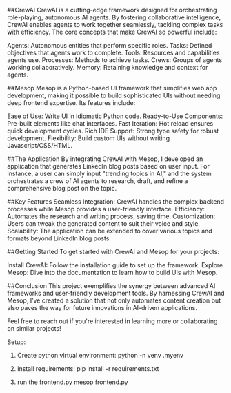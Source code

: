 ##CrewAI
CrewAI is a cutting-edge framework designed for orchestrating role-playing, autonomous AI agents. By fostering collaborative intelligence, CrewAI enables agents to work together seamlessly, tackling complex tasks with efficiency. The core concepts that make CrewAI so powerful include:

Agents: Autonomous entities that perform specific roles.
Tasks: Defined objectives that agents work to complete.
Tools: Resources and capabilities agents use.
Processes: Methods to achieve tasks.
Crews: Groups of agents working collaboratively.
Memory: Retaining knowledge and context for agents.

##Mesop
Mesop is a Python-based UI framework that simplifies web app development, making it possible to build sophisticated UIs without needing deep frontend expertise. Its features include:

Ease of Use: Write UI in idiomatic Python code.
Ready-to-Use Components: Pre-built elements like chat interfaces.
Fast Iteration: Hot reload ensures quick development cycles.
Rich IDE Support: Strong type safety for robust development.
Flexibility: Build custom UIs without writing Javascript/CSS/HTML.

##The Application
By integrating CrewAI with Mesop, I developed an application that generates LinkedIn blog posts based on user input. For instance, a user can simply input "trending topics in AI," and the system orchestrates a crew of AI agents to research, draft, and refine a comprehensive blog post on the topic.


##Key Features
Seamless Integration: CrewAI handles the complex backend processes while Mesop provides a user-friendly interface.
Efficiency: Automates the research and writing process, saving time.
Customization: Users can tweak the generated content to suit their voice and style.
Scalability: The application can be extended to cover various topics and formats beyond LinkedIn blog posts.


##Getting Started
To get started with CrewAI and Mesop for your projects:

Install CrewAI: Follow the installation guide to set up the framework.
Explore Mesop: Dive into the documentation to learn how to build UIs with Mesop.

##Conclusion
This project exemplifies the synergy between advanced AI frameworks and user-friendly development tools. By harnessing CrewAI and Mesop, I’ve created a solution that not only automates content creation but also paves the way for future innovations in AI-driven applications.

Feel free to reach out if you're interested in learning more or collaborating on similar projects!


Setup:
1. Create python virtual environment:
   python -n venv .myenv

2. install requirements:
   pip install -r requirements.txt

3. run the frontend.py
   mesop frontend.py
